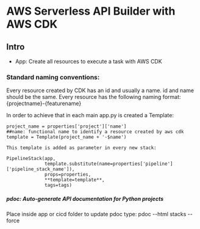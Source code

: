 
# AWS Serverless API Builder with AWS CDK

## Intro

- App: Create all resources to execute a task with AWS CDK

### Standard naming conventions:

Every resource created by CDK has an id and usually a name.
id and name should be the same.
Every resource has the following naming format:
{projectname}-{featurename}

In order to achieve that in each main app.py is created a Template:

```from string import Template
project_name = properties['project']['name']
##name: functional name to identify a resource created by aws cdk
template = Template(project_name + '-$name')

This template is added as parameter in every new stack:

PipelineStack(app,
              template.substitute(name=properties['pipeline']['pipeline_stack_name']),
              props=properties,
              **template=template**,
              tags=tags)
```      
##### pdoc: Auto-generate API documentation for Python projects
 Place inside app or cicd folder to update pdoc type:
pdoc --html stacks --force
